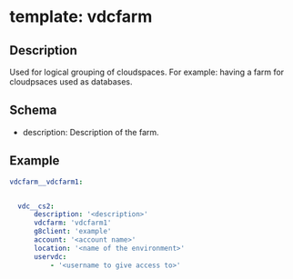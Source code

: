 # template: vdcfarm

## Description

Used for logical grouping of cloudspaces. For example: having a farm for cloudpsaces used as databases.

## Schema

- description: Description of the farm.

## Example

```yaml
vdcfarm__vdcfarm1:


  vdc__cs2:
      description: '<description>'
      vdcfarm: 'vdcfarm1'
      g8client: 'example'
      account: '<account name>'
      location: '<name of the environment>'
      uservdc:
          - '<username to give access to>'
```
